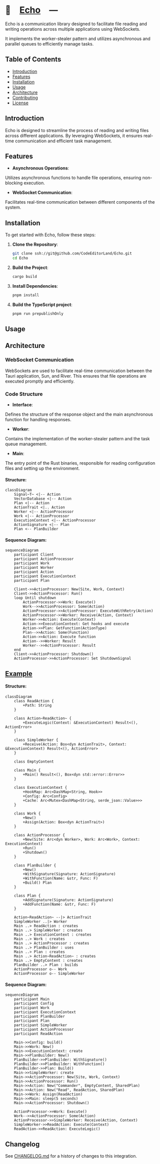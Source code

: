 # 📣 [Echo] —

Echo is a communication library designed to facilitate file reading and writing
operations across multiple applications using WebSockets.

It implements the worker-stealer pattern and utilizes asynchronous and parallel
queues to efficiently manage tasks.

## Table of Contents

-   [Introduction](#Introduction)
-   [Features](#Features)
-   [Installation](#Installation)
-   [Usage](#Usage)
-   [Architecture](#Architecture)
-   [Contributing](CONTRIBUTING.md)
-   [License](LICENSE)

## Introduction

Echo is designed to streamline the process of reading and writing files across
different applications. By leveraging WebSockets, it ensures real-time
communication and efficient task management.

## Features

-   **Asynchronous Operations**:

Utilizes asynchronous functions to handle file operations, ensuring non-blocking
execution.

-   **WebSocket Communication**:

Facilitates real-time communication between different components of the system.

## Installation

To get started with Echo, follow these steps:

1. **Clone the Repository**:

    ```bash
    git clone ssh://git@github.com/CodeEditorLand/Echo.git
    cd Echo
    ```

2. **Build the Project**:

    ```bash
    cargo build
    ```

3. **Install Dependencies**:

    ```bash
    pnpm install
    ```

4. **Build the TypeScript project**:
    ```bash
    pnpm run prepublishOnly
    ```

## Usage

## Architecture

### WebSocket Communication

WebSockets are used to facilitate real-time communication between the Tauri
application, Sun, and River. This ensures that file operations are executed
promptly and efficiently.

### Code Structure

-   **Interface**:

Defines the structure of the response object and the main asynchronous function
for handling responses.

-   **Worker**:

Contains the implementation of the worker-stealer pattern and the task queue
management.

-   **Main**:

The entry point of the Rust binaries, responsible for reading configuration
files and setting up the environment.

[Echo]: HTTPS://GitHub.Com/CodeEditorLand/Echo

#### Structure:

```mermaid
classDiagram
    Signal~T~ <|-- Action
    VectorDatabase <|-- Action
    Plan <|-- Action
    ActionTrait <|.. Action
    Worker <|-- ActionProcessor
    Work <|-- ActionProcessor
    ExecutionContext <|-- ActionProcessor
    ActionSignature <|-- Plan
    Plan <-- PlanBuilder
```

#### Sequence Diagram:

```mermaid
sequenceDiagram
    participant Client
    participant ActionProcessor
    participant Work
    participant Worker
    participant Action
    participant ExecutionContext
    participant Plan

    Client->>ActionProcessor: New(Site, Work, Context)
    Client->>ActionProcessor: Run()
    loop Until shutdown
        ActionProcessor->>Work: Execute()
        Work-->>ActionProcessor: Some(Action)
        ActionProcessor->>ActionProcessor: ExecuteWithRetry(Action)
        ActionProcessor->>Worker: Receive(Action, Context)
        Worker->>Action: Execute(Context)
        Action->>ExecutionContext: Get hooks and execute
        Action->>Plan: GetFunction(ActionType)
        Plan-->>Action: Some(Function)
        Action->>Action: Execute function
        Action-->>Worker: Result
        Worker-->>ActionProcessor: Result
    end
    Client->>ActionProcessor: Shutdown()
    ActionProcessor->>ActionProcessor: Set ShutdownSignal
```

## [Example](./Example/Queue.rs)

#### Structure:

```mermaid
classDiagram
    class ReadAction {
        +Path: String
    }

    class Action~ReadAction~ {
        +ExecuteLogic(Context: &ExecutionContext) Result<(), ActionError>
    }

    class SimpleWorker {
        +Receive(Action: Box<dyn ActionTrait>, Context: &ExecutionContext) Result<(), ActionError>
    }

    class EmptyContent

    class Main {
        +Main() Result<(), Box<dyn std::error::Error>>
    }

    class ExecutionContext {
        +HookMap: Arc<DashMap<String, Hook>>
        +Config: Arc<Config>
        +Cache: Arc<Mutex<DashMap<String, serde_json::Value>>>
    }

    class Work {
        +New()
        +Assign(Action: Box<dyn ActionTrait>)
    }

    class ActionProcessor {
        +New(Site: Arc<dyn Worker>, Work: Arc<Work>, Context: ExecutionContext)
        +Run()
        +Shutdown()
    }

    class PlanBuilder {
        +New()
        +WithSignature(Signature: ActionSignature)
        +WithFunction(Name: &str, Func: F)
        +Build() Plan
    }

    class Plan {
        +AddSignature(Signature: ActionSignature)
        +AddFunction(Name: &str, Func: F)
    }

    Action~ReadAction~ --|> ActionTrait
    SimpleWorker ..|> Worker
    Main ..> ReadAction : creates
    Main ..> SimpleWorker : creates
    Main ..> ExecutionContext : creates
    Main ..> Work : creates
    Main ..> ActionProcessor : creates
    Main ..> PlanBuilder : uses
    Main ..> Plan : creates
    Main ..> Action~ReadAction~ : creates
    Main ..> EmptyContent : creates
    PlanBuilder ..> Plan : builds
    ActionProcessor o-- Work
    ActionProcessor o-- SimpleWorker
```

#### Sequence Diagram:

```mermaid
sequenceDiagram
    participant Main
    participant Config
    participant Work
    participant ExecutionContext
    participant PlanBuilder
    participant Plan
    participant SimpleWorker
    participant ActionProcessor
    participant ReadAction

    Main->>Config: build()
    Main->>Work: New()
    Main->>ExecutionContext: create
    Main->>PlanBuilder: New()
    PlanBuilder->>PlanBuilder: WithSignature()
    PlanBuilder->>PlanBuilder: WithFunction()
    PlanBuilder->>Plan: Build()
    Main->>SimpleWorker: create
    Main->>ActionProcessor: New(Site, Work, Context)
    Main->>ActionProcessor: Run()
    Main->>Action: New("Commander", EmptyContent, SharedPlan)
    Main->>Action: New("Read", ReadAction, SharedPlan)
    Main->>Work: Assign(ReadAction)
    Main->>Main: sleep(5 seconds)
    Main->>ActionProcessor: Shutdown()

    ActionProcessor->>Work: Execute()
    Work-->>ActionProcessor: Some(Action)
    ActionProcessor->>SimpleWorker: Receive(Action, Context)
    SimpleWorker->>ReadAction: Execute(Context)
    ReadAction->>ReadAction: ExecuteLogic()
```

## Changelog

See [CHANGELOG.md](CHANGELOG.md) for a history of changes to this integration.
